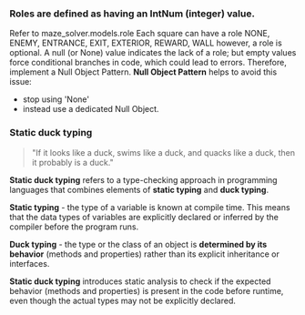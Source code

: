 ### Roles are defined as having an IntNum (integer) value. 

Refer to maze_solver.models.role
Each square can have a role 
    NONE, ENEMY, ENTRANCE, EXIT, EXTERIOR, REWARD, WALL
    however, a role is optional.
A null (or None) value indicates the lack of a role;
but empty values force conditional branches in code, which could 
lead to errors. Therefore, implement a Null Object Pattern.
**Null Object Pattern** helps to avoid this issue:
* stop using 'None'
* instead use a dedicated Null Object.

### Static duck typing

> "If it looks like a duck, swims like a duck, and quacks like a duck, then it probably is a duck."

**Static duck typing** refers to a type-checking approach in programming languages that combines elements of **static typing** and **duck typing**. 

**Static typing** - the type of a variable is known at compile time. This means that the data types of variables are explicitly declared or inferred by the compiler before the program runs.

**Duck typing** - the type or the class of an object is **determined by its behavior** (methods and properties) rather than its explicit inheritance or interfaces. 

**Static duck typing** introduces static analysis to check if the expected behavior (methods and properties) is present in the code before runtime, even though the actual types may not be explicitly declared.